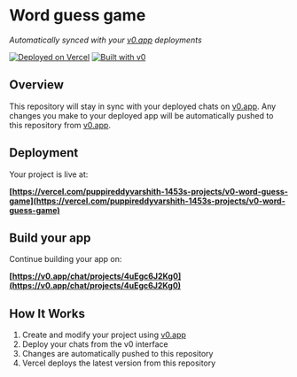 # Word guess game

*Automatically synced with your [v0.app](https://v0.app) deployments*

[![Deployed on Vercel](https://img.shields.io/badge/Deployed%20on-Vercel-black?style=for-the-badge&logo=vercel)](https://vercel.com/puppireddyvarshith-1453s-projects/v0-word-guess-game)
[![Built with v0](https://img.shields.io/badge/Built%20with-v0.app-black?style=for-the-badge)](https://v0.app/chat/projects/4uEgc6J2Kg0)

## Overview

This repository will stay in sync with your deployed chats on [v0.app](https://v0.app).
Any changes you make to your deployed app will be automatically pushed to this repository from [v0.app](https://v0.app).

## Deployment

Your project is live at:

**[https://vercel.com/puppireddyvarshith-1453s-projects/v0-word-guess-game](https://vercel.com/puppireddyvarshith-1453s-projects/v0-word-guess-game)**

## Build your app

Continue building your app on:

**[https://v0.app/chat/projects/4uEgc6J2Kg0](https://v0.app/chat/projects/4uEgc6J2Kg0)**

## How It Works

1. Create and modify your project using [v0.app](https://v0.app)
2. Deploy your chats from the v0 interface
3. Changes are automatically pushed to this repository
4. Vercel deploys the latest version from this repository
